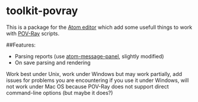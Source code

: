 toolkit-povray
=========================

This is a package for the [Atom editor](https://atom.io) which add some usefull things to work with [POV-Ray](http://www.povray.org) scripts.

##Features:
- Parsing reports (use [atom-message-panel](https://github.com/tcarlsen/atom-message-panel), slightly modified)
- On save parsing and rendering

Work best under Unix, work under Windows but may work partially, add issues for problems you are encountering if you use it under Windows, will not work under Mac OS because POV-Ray does not support direct command-line options (but maybe it does?)